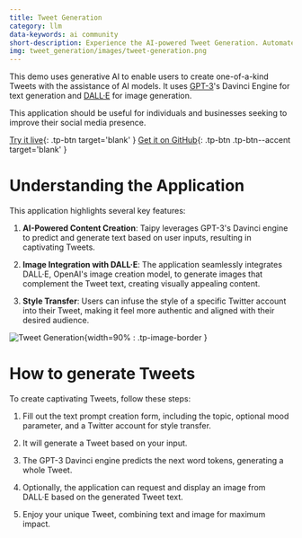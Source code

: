 ```yaml
---
title: Tweet Generation
category: llm
data-keywords: ai community
short-description: Experience the AI-powered Tweet Generation. Automate Tweets using GPT-3's Davinci engine and DALL·E.
img: tweet_generation/images/tweet-generation.png
---
```

This demo uses generative AI to enable users to create one-of-a-kind Tweets with the assistance of AI models.
It uses [GPT-3](https://openai.com/blog/gpt-3-apps)'s Davinci Engine for text generation and [DALL·E](https://openai.com/dall-e-3)
for image generation.

This application should be useful for individuals and businesses
seeking to improve their social media presence.

[Try it live](https://tweet-generation.taipy.cloud/){: .tp-btn target='blank' }
[Get it on GitHub](https://github.com/Avaiga/demo-tweet-generation){: .tp-btn .tp-btn--accent target='blank' }

# Understanding the Application
This application highlights several key features:

1. **AI-Powered Content Creation**: Taipy leverages GPT-3's
    Davinci engine to predict and generate text based on user inputs, resulting in captivating Tweets.

2. **Image Integration with DALL·E**: The application seamlessly integrates
   DALL·E, OpenAI's image creation model, to generate images that
   complement the Tweet text, creating visually appealing content.

3. **Style Transfer**: Users can infuse the style of a specific
   Twitter account into their Tweet, making it feel more authentic
   and aligned with their desired audience.


![Tweet Generation](images/tweet-generation.png){width=90% : .tp-image-border }

# How to generate Tweets
To create captivating Tweets, follow these steps:
1. Fill out the text prompt creation form, including the topic,
   optional mood parameter, and a Twitter account for style transfer.

2. It will generate a Tweet based on your input.

3. The GPT-3 Davinci engine predicts the next word tokens,
   generating a whole Tweet.

4. Optionally, the application can request and display an
   image from DALL·E based on the generated Tweet text.

5. Enjoy your unique Tweet, combining text and image
   for maximum impact.
